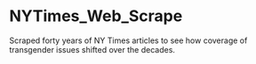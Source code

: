 # NYTimes_Web_Scrape
Scraped forty years of NY Times articles to see how coverage of transgender issues shifted over the decades.
